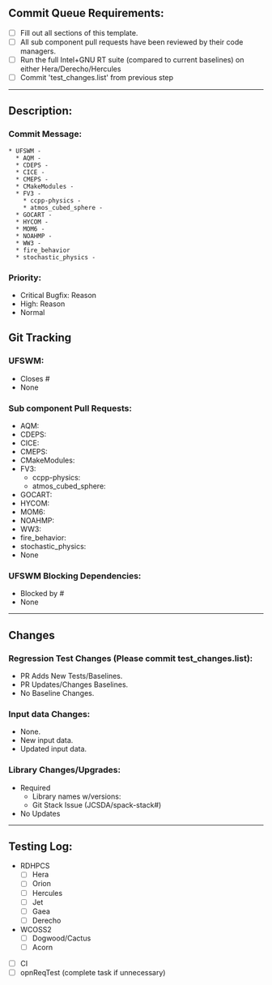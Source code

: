 <!-- INSTRUCTIONS: 
- PLEASE READ/FOLLOW THE DIRECTIONS IN EACH SECTION
- Complete the 'Commit Queue Requirements' below
- Please use github markup as much as possible (https://docs.github.com/en/get-started/writing-on-github)
- Please leave your PR in a draft state until all underlying work is completed.
-->
## Commit Queue Requirements:
<!--
- Please complete the items that follow this.
- Please "check off" completed items. Use [X] for a filled in checkbox or leave it [ ] for an empty checkbox
- Your PR will not be considered until all requirements are met.
- THIS IS YOUR RESPONSIBILITY
 -->
- [ ] Fill out all sections of this template.
- [ ] All sub component pull requests have been reviewed by their code managers.
- [ ] Run the full Intel+GNU RT suite (compared to current baselines) on either Hera/Derecho/Hercules
- [ ] Commit 'test_changes.list' from previous step
---
## Description:
<!--
Please provide a detailed verbose description of what this PR does
-->


### Commit Message:
<!--
Please provide concise information for The UFS-WM and/or each sub-component:
Please delete what is not needed.
-->
```
* UFSWM - 
  * AQM - 
  * CDEPS - 
  * CICE - 
  * CMEPS - 
  * CMakeModules - 
  * FV3 - 
    * ccpp-physics - 
    * atmos_cubed_sphere - 
  * GOCART - 
  * HYCOM - 
  * MOM6 - 
  * NOAHMP - 
  * WW3 - 
  * fire_behavior
  * stochastic_physics - 
```

### Priority:
<!--
Please provide the priority you would prefer this pull request to have.
* Critical Bugfix: Model is wrong.
* High: Time-sensitive project.
* Normal.
Please delete the ones that are not applicable
-->
* Critical Bugfix: Reason
* High: Reason
* Normal

## Git Tracking
### UFSWM:
<!--
Please add the UFS-WM github issue here if there is one
Please delete the one that is not applicable.
-->
* Closes #
* None

### Sub component Pull Requests:
<!--
Please provide a list of sub-components involved with this pull request.
Please provide links to the sub-component pull requests as shown below.
Please delete what is not needed.
Example:
* FV3: NOAA-EMC/fv3atm#734
  * ccpp-physics: ufs-community/ccpp-physics#33
* WW3: NOAA-EMC/WW3#321
-->
* AQM:
* CDEPS:
* CICE:
* CMEPS:
* CMakeModules:
* FV3:
  * ccpp-physics:
  * atmos_cubed_sphere:
* GOCART:
* HYCOM:
* MOM6:
* NOAHMP:
* WW3:
* fire_behavior:
* stochastic_physics:
* None

### UFSWM Blocking Dependencies:
<!--
If there are any UFSWM PR's that are needed to be completed before this one, please add links
to them here
Please delete what is not needed.
-->
* Blocked by #
* None

---
## Changes
### Regression Test Changes (Please commit test_changes.list):
<!--
Please let us know if this PR creates new baselines, changes baselines or not.
Please delete what is not needed.
Please make sure you have properly submitted test_changes.list
-->
* PR Adds New Tests/Baselines.
* PR Updates/Changes Baselines.
* No Baseline Changes.

### Input data Changes:
<!--
If there are any changes to input-data for a test, please provide information here.
Please delete what is not needed.
-->
* None.
* New input data.
* Updated input data.

### Library Changes/Upgrades:
<!-- Library updates take time. Please provide library and version information here.
** SPECIAL INSTRUCTIONS **
If this PR needs updates to libraries please make sure to accomplish the following tasks:
- Create separate issue in (https://github.com/JCSDA/spack-stack) asking for update to library. Include library name, library version.
- Add issue link from JCSDA/spack-stack following this item <!-- for example: "* JCSDA/spack-stack#1757"

Please delete what is not needed.
-->
* Required
  * Library names w/versions:
  * Git Stack Issue (JCSDA/spack-stack#)
* No Updates
  
---
<!-- STOP!!! THE FOLLOWING IS FOR CODE MANAGERS ONLY. PLEASE DO NOT FILL OUT -->
## Testing Log:
- RDHPCS
  - [ ] Hera
  - [ ] Orion
  - [ ] Hercules
  - [ ] Jet
  - [ ] Gaea
  - [ ] Derecho
- WCOSS2
  - [ ] Dogwood/Cactus
  - [ ] Acorn
- [ ] CI
- [ ] opnReqTest (complete task if unnecessary)